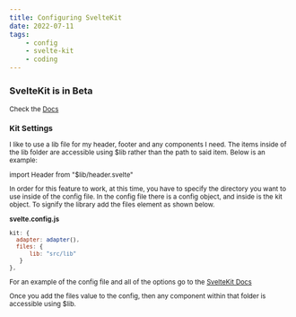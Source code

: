 ```yaml
---
title: Configuring SvelteKit
date: 2022-07-11
tags: 
    - config
    - svelte-kit
    - coding
---
```


### **SvelteKit is in Beta**
<small>Check the <a href="https://kit.svelte.dev/docs/introduction" target="_blank">Docs</a>

### Kit Settings

I like to use a lib file for my header, footer and any components I need. The items inside of the lib folder are accessible using $lib rather than the path to said item. Below is an example:

<div class="code-box">
<p>
import Header from "$lib/header.svelte"
</p>
</div>

In order for this feature to work, at this time, you have to specify the directory you want to use inside of the config file. In the config file there is a config object, and inside is the kit object.
To signify the library add the files element as shown below.

**svelte.config.js**
```js
kit: {
  adapter: adapter(),
  files: {
      lib: "src/lib"
   }
},
```

For an example of the config file and all of the options go to the [SvelteKit Docs](https://kit.svelte.dev/docs/configuration)

Once you add the files value to the config, then any component within that folder is accessible using $lib.
